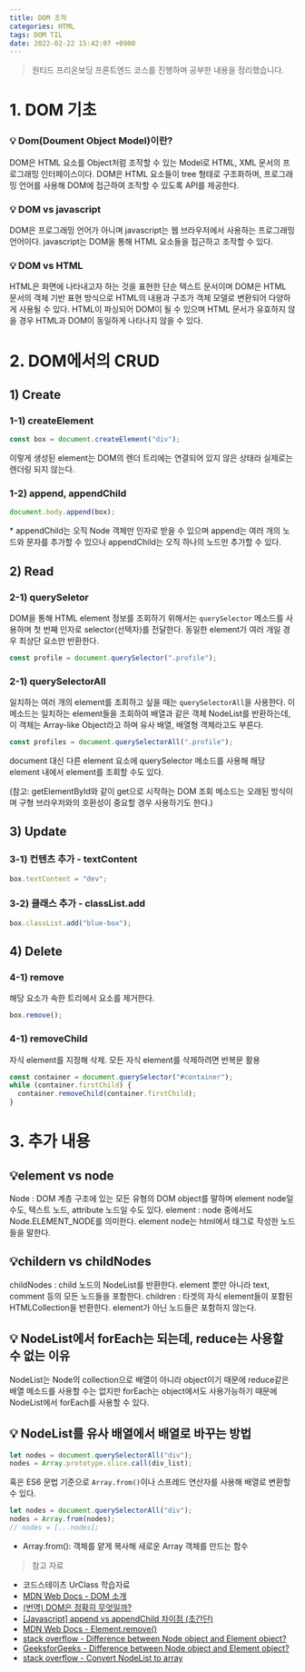 ```yaml
---
title: DOM 조작
categories: HTML
tags: DOM TIL
date: 2022-02-22 15:42:07 +0900
---
```


> 원티드 프리온보딩 프론트엔드 코스를 진행하며 공부한 내용을 정리했습니다.

# 1. DOM 기초

### 💡 Dom(Doument Object Model)이란?

DOM은 HTML 요소를 Object처럼 조작할 수 있는 Model로 HTML, XML 문서의 프로그래밍 인터페이스이다. DOM은 HTML 요소들이 tree 형태로 구조화하며, 프로그래밍 언어를 사용해 DOM에 접근하여 조작할 수 있도록 API를 제공한다.

### 💡 DOM vs javascript

DOM은 프로그래밍 언어가 아니며 javascript는 웹 브라우저에서 사용하는 프로그래밍 언어이다. javascript는 DOM을 통해 HTML 요소들을 접근하고 조작할 수 있다.

### 💡 DOM vs HTML

HTML은 화면에 나타내고자 하는 것을 표현한 단순 텍스트 문서이며 DOM은 HTML 문서의 객체 기반 표현 방식으로 HTML의 내용과 구조가 객체 모델로 변환되어 다양하게 사용될 수 있다.
HTML이 파싱되어 DOM이 될 수 있으며 HTML 문서가 유효하지 않을 경우 HTML과 DOM이 동일하게 나타나지 않을 수 있다.

# 2. DOM에서의 CRUD

## 1) Create

### 1-1) createElement

```js
const box = document.createElement("div");
```

이렇게 생성된 element는 DOM의 렌더 트리에는 연결되어 있지 않은 상태라 실제로는 렌더링 되지 않는다.

### 1-2) append, appendChild

```js
document.body.append(box);
```

\* appendChild는 오직 Node 객체만 인자로 받을 수 있으며 append는 여러 개의 노드와 문자를 추가할 수 있으나 appendChild는 오직 하나의 노드만 추가할 수 있다.

## 2) Read

### 2-1) querySeletor

DOM을 통해 HTML element 정보를 조회하기 위해서는 `querySelector` 메소드를 사용하며 첫 번째 인자로 selector(선택자)를 전달한다. 동일한 element가 여러 개일 경우 최상단 요소만 반환한다.

```js
const profile = document.querySelector(".profile");
```

### 2-1) querySelectorAll

일치하는 여러 개의 element를 조회하고 싶을 때는 `querySelectorAll`을 사용한다.
이 메소드는 일치하는 element들을 조회하여 배열과 같은 객체 NodeList를 반환하는데, 이 객체는 Array-like Object라고 하며 유사 배열, 배열형 객체라고도 부른다.

```js
const profiles = document.querySelectorAll(".profile");
```

document 대신 다른 element 요소에 querySelector 메소드를 사용해 해당 element 내에서 element를 조회할 수도 있다.

(참고: getElementById와 같이 get으로 시작하는 DOM 조회 메소드는 오래된 방식이며 구형 브라우저와의 호환성이 중요할 경우 사용하기도 한다.)

## 3) Update

### 3-1) 컨텐츠 추가 - textContent

```js
box.textContent = "dev";
```

### 3-2) 클래스 추가 - classList.add

```js
box.classList.add("blue-box");
```

## 4) Delete

### 4-1) remove

해당 요소가 속한 트리에서 요소를 제거한다.

```js
box.remove();
```

### 4-1) removeChild

자식 element를 지정해 삭제. 모든 자식 element를 삭제하려면 반복문 활용

```js
const container = document.querySelector("#container");
while (container.firstChild) {
  container.removeChild(container.firstChild);
}
```

# 3. 추가 내용

## 💡element vs node

Node : DOM 계층 구조에 있는 모든 유형의 DOM object를 말하며 element node일 수도, 텍스트 노드, attribute 노드일 수도 있다.
element : node 중에서도 Node.ELEMENT_NODE를 의미한다. element node는 html에서 태그로 작성한 노드들을 말한다.

## 💡childern vs childNodes

childNodes : child 노드의 NodeList를 반환한다. element 뿐만 아니라 text, comment 등의 모든 노드들을 포함한다.
children : 타겟의 자식 element들이 포함된 HTMLCollection을 반환한다. element가 아닌 노드들은 포함하지 않는다.

## 💡 NodeList에서 forEach는 되는데, reduce는 사용할 수 없는 이유

NodeList는 Node의 collection으로 배열이 아니라 object이기 때문에 reduce같은 배열 메소드를 사용할 수는 없지만 forEach는 object에서도 사용가능하기 때문에 NodeList에서 forEach를 사용할 수 있다.

## 💡 NodeList를 유사 배열에서 배열로 바꾸는 방법

```js
let nodes = document.querySelectorAll("div");
nodes = Array.prototype.slice.call(div_list);
```

혹은 ES6 문법 기준으로 `Array.from()`이나 스프레드 연산자를 사용해 배열로 변환할 수 있다.

```js
let nodes = document.querySelectorAll("div");
nodes = Array.from(nodes);
// nodes = [...nodes];
```

- Array.from(): 객체를 얕게 복사해 새로운 Array 객체를 만드는 함수

> 참고 자료

- 코드스테이츠 UrClass 학습자료
- [MDN Web Docs - DOM 소개](https://developer.mozilla.org/ko/docs/Web/API/Document_Object_Model/Introduction)
- [(번역) DOM은 정확히 무엇일까?](https://wit.nts-corp.com/2019/02/14/5522)
- [[Javascript] append vs appendChild 차이점 (초간단)](https://webruden.tistory.com/634)
- [MDN Web Docs - Element.remove()](https://developer.mozilla.org/en-US/docs/Web/API/Element/remove)
- [stack overflow - Difference between Node object and Element object?](https://stackoverflow.com/questions/9979172/difference-between-node-object-and-element-object)
- [GeeksforGeeks - Difference between Node object and Element object?](https://www.geeksforgeeks.org/what-is-the-difference-between-children-and-childnodes-in-javascript/)
- [stack overflow - Convert NodeList to array](https://stackoverflow.com/questions/4557817/convert-nodelist-to-array)
